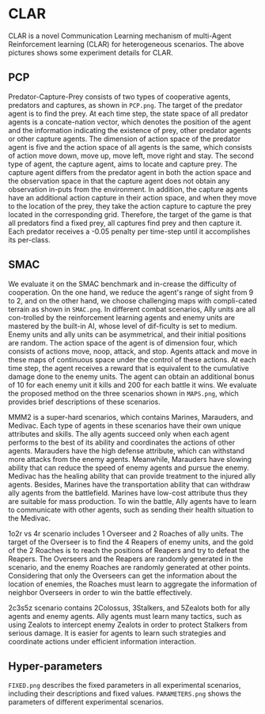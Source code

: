 # CLAR
CLAR is a novel Communication Learning mechanism of multi-Agent Reinforcement learning (CLAR) for heterogeneous scenarios. The above pictures shows some experiment details for CLAR.
## PCP
Predator-Capture-Prey consists of two types of cooperative agents, predators and captures, as shown in `PCP.png`. The target of the predator agent is to find the prey. At each time step, the state space of all predator agents is a concate-nation vector, which denotes the position of the agent and the information indicating the existence of prey, other predator agents or other capture agents. The dimension of action space of the predator agent is five and the action space of all agents is the same, which consists of action move down, move up, move left, move right and stay. The second type of agent, the capture agent, aims to locate and capture prey. The capture agent differs from the predator agent in both the action space and the observation space in that the capture agent does not obtain any observation in-puts from the environment. In addition, the capture agents have an additional action capture in their action space, and when they move to the location of the prey, they take the action capture to capture the prey located in the corresponding grid. Therefore, the target of the game is that all predators find a fixed prey, all captures find prey and then capture it. Each predator receives a -0.05 penalty per time-step until it accomplishes its per-class.


## SMAC
We evaluate it on the SMAC  benchmark and in-crease the difficulty of cooperation. On the one hand, we reduce the agent's range of sight from 9 to 2, and on the other hand, we choose challenging maps with compli-cated terrain as shown in `SMAC.png`.  In different combat scenarios, Ally units are all con-trolled by the reinforcement learning agents and enemy units are mastered by the built-in AI, whose level of dif-ficulty is set to medium. Enemy units and ally units can be asymmetrical, and their initial positions are random. The action space of the agent is of dimension four, which consists of actions move, noop, attack, and stop. Agents attack and move in these maps of continuous space under the control of these actions. At each time step, the agent receives a reward that is equivalent to the cumulative damage done to the enemy units. The agent can obtain an additional bonus of 10 for each enemy unit it kills and 200 for each battle it wins. We evaluate the proposed method on the three scenarios shown in `MAPS.png`, which provides brief descriptions of these scenarios.    

MMM2 is a super-hard scenarios, which contains Marines, Marauders, and Medivac. Each type of agents in these scenarios have their own unique attributes and skills. The ally agents succeed only when each agent performs to the best of its ability and coordinates the actions of other agents. Marauders have the high defense attribute, which can withstand more attacks from the enemy agents. Meanwhile, Marauders have slowing ability that can reduce the speed of enemy agents and pursue the enemy. Medivac has the healing ability that can provide treatment to the injured ally agents. Besides, Marines have the transportation ability that can withdraw ally agents from the battlefield. Marines have low-cost attribute thus they are suitable for mass production. To win the battle, Ally agents have to learn to communicate with other agents, such as sending their health situation to the Medivac.  

1o2r vs 4r scenario includes 1 Overseer and 2 Roaches of ally units. The target of the Overseer is to find the 4 Reapers of enemy units, and the gold of the 2 Roaches is to reach the positions of Reapers and try to defeat the Reapers. The Overseers and the Reapers are randomly generated in the scenario, and the enemy Roaches are randomly generated at other points. Considering that only the Overseers can get the information about the location of enemies, the Roaches must learn to aggregate the information of neighbor Overseers in order to win the battle effectively.  

2c3s5z scenario contains 2Colossus, 3Stalkers, and 5Zealots both for ally agents and enemy agents. Ally agents must learn many tactics, such as using Zealots to intercept enemy Zealots in order to protect Stalkers from serious damage. It is easier for agents to learn such strategies and coordinate actions under efficient information interaction.

## Hyper-parameters
`FIXED.png` describes the fixed parameters in all experimental scenarios, including their descriptions and fixed values. `PARAMETERS.png` shows the parameters of different experimental scenarios.
